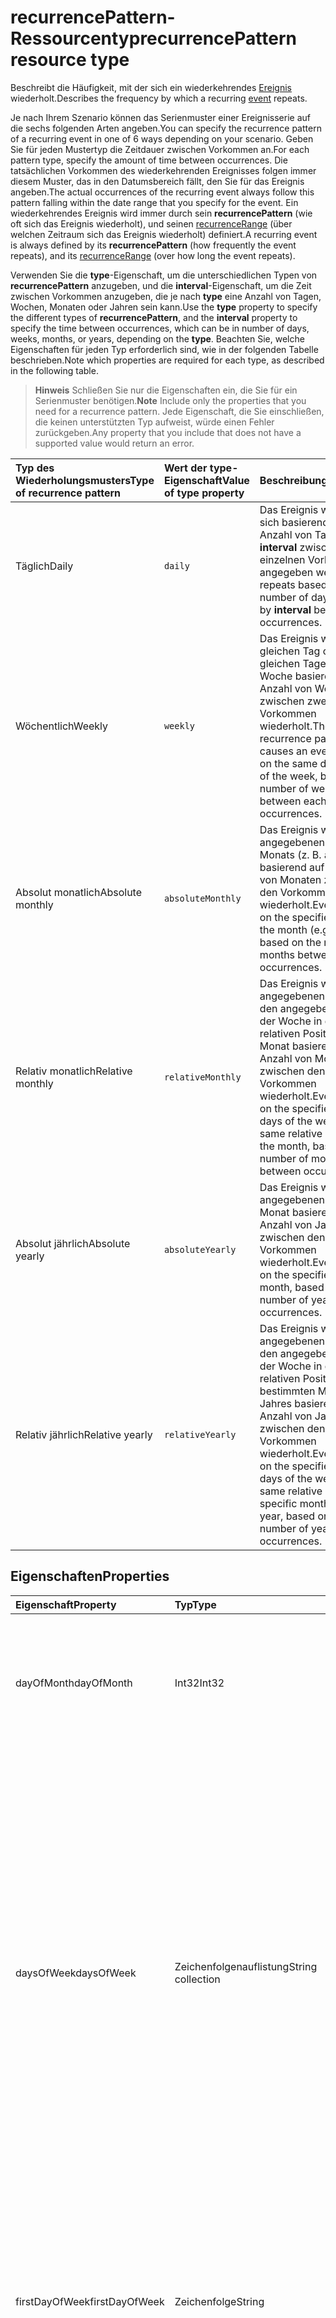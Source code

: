 # <a name="recurrencepattern-resource-type"></a><span data-ttu-id="19b64-101">recurrencePattern-Ressourcentyp</span><span class="sxs-lookup"><span data-stu-id="19b64-101">recurrencePattern resource type</span></span>

<span data-ttu-id="19b64-102">Beschreibt die Häufigkeit, mit der sich ein wiederkehrendes [Ereignis](event.md) wiederholt.</span><span class="sxs-lookup"><span data-stu-id="19b64-102">Describes the frequency by which a recurring [event](event.md) repeats.</span></span> 

<span data-ttu-id="19b64-103">Je nach Ihrem Szenario können das Serienmuster einer Ereignisserie auf die sechs folgenden Arten angeben.</span><span class="sxs-lookup"><span data-stu-id="19b64-103">You can specify the recurrence pattern of a recurring event in one of 6 ways depending on your scenario.</span></span> <span data-ttu-id="19b64-104">Geben Sie für jeden Mustertyp die Zeitdauer zwischen Vorkommen an.</span><span class="sxs-lookup"><span data-stu-id="19b64-104">For each pattern type, specify the amount of time between occurrences.</span></span> <span data-ttu-id="19b64-105">Die tatsächlichen Vorkommen des wiederkehrenden Ereignisses folgen immer diesem Muster, das in den Datumsbereich fällt, den Sie für das Ereignis angeben.</span><span class="sxs-lookup"><span data-stu-id="19b64-105">The actual occurrences of the recurring event always follow this pattern falling within the date range that you specify for the event.</span></span> <span data-ttu-id="19b64-106">Ein wiederkehrendes Ereignis wird immer durch sein **recurrencePattern** (wie oft sich das Ereignis wiederholt), und seinen [recurrenceRange](recurrencerange.md) (über welchen Zeitraum sich das Ereignis wiederholt) definiert.</span><span class="sxs-lookup"><span data-stu-id="19b64-106">A recurring event is always defined by its **recurrencePattern** (how frequently the event repeats), and its [recurrenceRange](recurrencerange.md) (over how long the event repeats).</span></span>

<span data-ttu-id="19b64-107">Verwenden Sie die **type**-Eigenschaft, um die unterschiedlichen Typen von **recurrencePattern** anzugeben, und die **interval**-Eigenschaft, um die Zeit zwischen Vorkommen anzugeben, die je nach **type** eine Anzahl von Tagen, Wochen, Monaten oder Jahren sein kann.</span><span class="sxs-lookup"><span data-stu-id="19b64-107">Use the **type** property to specify the different types of **recurrencePattern**, and the **interval** property to specify the time between occurrences, which can be in number of days, weeks, months, or years, depending on the **type**.</span></span> <span data-ttu-id="19b64-108">Beachten Sie, welche Eigenschaften für jeden Typ erforderlich sind, wie in der folgenden Tabelle beschrieben.</span><span class="sxs-lookup"><span data-stu-id="19b64-108">Note which properties are required for each type, as described in the following table.</span></span>

> <span data-ttu-id="19b64-109">**Hinweis** Schließen Sie nur die Eigenschaften ein, die Sie für ein Serienmuster benötigen.</span><span class="sxs-lookup"><span data-stu-id="19b64-109">**Note** Include only the properties that you need for a recurrence pattern.</span></span> <span data-ttu-id="19b64-110">Jede Eigenschaft, die Sie einschließen, die keinen unterstützten Typ aufweist, würde einen Fehler zurückgeben.</span><span class="sxs-lookup"><span data-stu-id="19b64-110">Any property that you include that does not have a supported value would return an error.</span></span>

| <span data-ttu-id="19b64-111">Typ des Wiederholungsmusters</span><span class="sxs-lookup"><span data-stu-id="19b64-111">Type of recurrence pattern</span></span> | <span data-ttu-id="19b64-112">Wert der type-Eigenschaft</span><span class="sxs-lookup"><span data-stu-id="19b64-112">Value of type property</span></span> | <span data-ttu-id="19b64-113">Beschreibung</span><span class="sxs-lookup"><span data-stu-id="19b64-113">Description</span></span> | <span data-ttu-id="19b64-114">Beispiel</span><span class="sxs-lookup"><span data-stu-id="19b64-114">Example</span></span> | <span data-ttu-id="19b64-115">Erforderliche Eigenschaften</span><span class="sxs-lookup"><span data-stu-id="19b64-115">Required properties</span></span> |
|:---------------|:--------|:--------|:--------|:----------|
| <span data-ttu-id="19b64-116">Täglich</span><span class="sxs-lookup"><span data-stu-id="19b64-116">Daily</span></span> | `daily` | <span data-ttu-id="19b64-117">Das Ereignis wiederholt sich basierend auf der Anzahl von Tagen, die von **interval** zwischen den einzelnen Vorkommen angegeben werden.</span><span class="sxs-lookup"><span data-stu-id="19b64-117">Event repeats based on the number of days specified by **interval** between occurrences.</span></span> | <span data-ttu-id="19b64-118">Ereignis alle 3 Tage wiederholen</span><span class="sxs-lookup"><span data-stu-id="19b64-118">Repeat this event every three days</span></span> | <span data-ttu-id="19b64-119">**type**, **interval**</span><span class="sxs-lookup"><span data-stu-id="19b64-119">**type**, **interval**</span></span> |
| <span data-ttu-id="19b64-120">Wöchentlich</span><span class="sxs-lookup"><span data-stu-id="19b64-120">Weekly</span></span> | `weekly` | <span data-ttu-id="19b64-121">Das Ereignis wird am gleichen Tag oder an den gleichen Tagen einer Woche basierend auf der Anzahl von Wochen zwischen zwei Vorkommen wiederholt.</span><span class="sxs-lookup"><span data-stu-id="19b64-121">The weekly recurrence pattern causes an event to repeat on the same day or days of the week, based on the number of weeks between each set of occurrences.</span></span> | <span data-ttu-id="19b64-122">Ereignis jeden Montag und Dienstag wiederholen</span><span class="sxs-lookup"><span data-stu-id="19b64-122">Repeat this event every other Monday and Tuesday</span></span> | <span data-ttu-id="19b64-123">**type**, **interval**, **daysOfWeek**, **firstDayOfWeek**</span><span class="sxs-lookup"><span data-stu-id="19b64-123">**type**, **interval**, **daysOfWeek**, **firstDayOfWeek**</span></span> |
| <span data-ttu-id="19b64-124">Absolut monatlich</span><span class="sxs-lookup"><span data-stu-id="19b64-124">Absolute monthly</span></span> | `absoluteMonthly` | <span data-ttu-id="19b64-125">Das Ereignis wird an dem angegebenen Tag des Monats (z. B. am 15.) basierend auf der Anzahl von Monaten zwischen den Vorkommen wiederholt.</span><span class="sxs-lookup"><span data-stu-id="19b64-125">Event repeats on the specified day of the month (e.g. the 15th), based on the number of months between occurrences.</span></span> | <span data-ttu-id="19b64-126">Ereignis vierteljährlich (alle 3 Monate) am 15. wiederholen</span><span class="sxs-lookup"><span data-stu-id="19b64-126">Repeat this event quarterly (every 3 months) on the 7th</span></span> | <span data-ttu-id="19b64-127">**type**, **interval**, **dayOfMonth**</span><span class="sxs-lookup"><span data-stu-id="19b64-127">**type**, **interval**, **dayOfMonth**</span></span> |
| <span data-ttu-id="19b64-128">Relativ monatlich</span><span class="sxs-lookup"><span data-stu-id="19b64-128">Relative monthly</span></span> | `relativeMonthly` | <span data-ttu-id="19b64-129">Das Ereignis wird an dem angegebenen Tag oder an den angegebenen Tagen der Woche in derselben relativen Position im Monat basierend auf der Anzahl von Monaten zwischen den Vorkommen wiederholt.</span><span class="sxs-lookup"><span data-stu-id="19b64-129">Event repeats on the specified day or days of the week, in the same relative position in the month, based on the number of months between occurrences.</span></span> | <span data-ttu-id="19b64-130">Ereignis am zweiten Donnerstag oder Freitag alle drei Monate wiederholen</span><span class="sxs-lookup"><span data-stu-id="19b64-130">Repeat event on the second Thursday or Friday every three months.</span></span> | <span data-ttu-id="19b64-131">**type**, **interval**, **daysOfWeek**</span><span class="sxs-lookup"><span data-stu-id="19b64-131">**type**, **interval**, **daysOfWeek**</span></span> |
| <span data-ttu-id="19b64-132">Absolut jährlich</span><span class="sxs-lookup"><span data-stu-id="19b64-132">Absolute yearly</span></span> | `absoluteYearly` | <span data-ttu-id="19b64-133">Das Ereignis wird an dem angegebenen Tag und Monat basierend auf der Anzahl von Jahren zwischen den Vorkommen wiederholt.</span><span class="sxs-lookup"><span data-stu-id="19b64-133">Event repeats on the specified day and month, based on the number of years between occurrences.</span></span> | <span data-ttu-id="19b64-134">Ereignis am 15. März alle 3 Jahre wiederholen</span><span class="sxs-lookup"><span data-stu-id="19b64-134">Repeat event on the 15th of March every 3 years.</span></span> | <span data-ttu-id="19b64-135">**type**, **interval**, **dayOfMonth**, **month**</span><span class="sxs-lookup"><span data-stu-id="19b64-135">**type**, **interval**, **dayOfMonth**, **month**</span></span> |
| <span data-ttu-id="19b64-136">Relativ jährlich</span><span class="sxs-lookup"><span data-stu-id="19b64-136">Relative yearly</span></span> | `relativeYearly` | <span data-ttu-id="19b64-137">Das Ereignis wird an dem angegebenen Tag oder an den angegebenen Tagen der Woche in derselben relativen Position in einem bestimmten Monat des Jahres basierend auf der Anzahl von Jahren zwischen den Vorkommen wiederholt.</span><span class="sxs-lookup"><span data-stu-id="19b64-137">Event repeats on the specified day or days of the week, in the same relative position in a specific month of the year, based on the number of years between occurrences.</span></span> | <span data-ttu-id="19b64-138">Ereignis am zweiten Donnerstag oder Freitag jeden November alle 3 Jahre wiederholen</span><span class="sxs-lookup"><span data-stu-id="19b64-138">Repeat event on the second Thursday or Friday of every November every 3 years.</span></span> | <span data-ttu-id="19b64-139">**type**, **interval**, **daysOfWeek**, **month**</span><span class="sxs-lookup"><span data-stu-id="19b64-139">**type**, **interval**, **daysOfWeek**, **month**</span></span> |


## <a name="properties"></a><span data-ttu-id="19b64-140">Eigenschaften</span><span class="sxs-lookup"><span data-stu-id="19b64-140">Properties</span></span>
| <span data-ttu-id="19b64-141">Eigenschaft</span><span class="sxs-lookup"><span data-stu-id="19b64-141">Property</span></span>     | <span data-ttu-id="19b64-142">Typ</span><span class="sxs-lookup"><span data-stu-id="19b64-142">Type</span></span>   |<span data-ttu-id="19b64-143">Beschreibung</span><span class="sxs-lookup"><span data-stu-id="19b64-143">Description</span></span>|
|:---------------|:--------|:----------|
|<span data-ttu-id="19b64-144">dayOfMonth</span><span class="sxs-lookup"><span data-stu-id="19b64-144">dayOfMonth</span></span>|<span data-ttu-id="19b64-145">Int32</span><span class="sxs-lookup"><span data-stu-id="19b64-145">Int32</span></span>|<span data-ttu-id="19b64-146">Der Tag des Monats, an dem das Ereignis stattfindet.</span><span class="sxs-lookup"><span data-stu-id="19b64-146">The day of the month that the event occurs on.</span></span> <span data-ttu-id="19b64-147">Erforderlich, wenn **type** `absoluteMonthly` oder `absoluteYearly` ist.</span><span class="sxs-lookup"><span data-stu-id="19b64-147">Required if **type** is `absoluteMonthly` or `absoluteYearly`.</span></span> |
|<span data-ttu-id="19b64-148">daysOfWeek</span><span class="sxs-lookup"><span data-stu-id="19b64-148">daysOfWeek</span></span>|<span data-ttu-id="19b64-149">Zeichenfolgenauflistung</span><span class="sxs-lookup"><span data-stu-id="19b64-149">String collection</span></span>|<span data-ttu-id="19b64-150">Eine Auflistung der Tage der Woche, an denen das Ereignis stattfindet.</span><span class="sxs-lookup"><span data-stu-id="19b64-150">A collection of the days of the week that the event occurs on. Possible values are: , , , , , , .</span></span> <span data-ttu-id="19b64-151">Mögliche Werte: `sunday`, `monday`, `tuesday`, `wednesday`, `thursday`, `friday`, `saturday`.</span><span class="sxs-lookup"><span data-stu-id="19b64-151">Possible values are: `sunday`, `monday`, `tuesday`, `wednesday`, `thursday`, `friday`, `saturday`.</span></span> <br><span data-ttu-id="19b64-152">Wenn **type** `relativeMonthly` oder `relativeYearly` ist und **daysOfWeek** mehr als einen Tag angibt, fällt das Ereignis auf den ersten Tag, der dem Muster entspricht.</span><span class="sxs-lookup"><span data-stu-id="19b64-152">If **type** is `relativeMonthly` or `relativeYearly`, and **daysOfWeek** specifies more than one day, the event falls on the first day that satisfies the pattern.</span></span> <br> <span data-ttu-id="19b64-153">Erforderlich, wenn **type** `weekly`, `relativeMonthly` oder `relativeYearly` ist.</span><span class="sxs-lookup"><span data-stu-id="19b64-153">Required if **type** is `weekly`, `relativeMonthly` or `relativeYearly`.</span></span>|
|<span data-ttu-id="19b64-154">firstDayOfWeek</span><span class="sxs-lookup"><span data-stu-id="19b64-154">firstDayOfWeek</span></span>|<span data-ttu-id="19b64-155">Zeichenfolge</span><span class="sxs-lookup"><span data-stu-id="19b64-155">String</span></span>|<span data-ttu-id="19b64-156">Der erste Tag der Woche.</span><span class="sxs-lookup"><span data-stu-id="19b64-156">The first day of the current week (assuming Sunday = day 1):</span></span> <span data-ttu-id="19b64-157">Mögliche Werte: `sunday`, `monday`, `tuesday`, `wednesday`, `thursday`, `friday`, `saturday`.</span><span class="sxs-lookup"><span data-stu-id="19b64-157">Possible values are: `sunday`, `monday`, `tuesday`, `wednesday`, `thursday`, `friday`, `saturday`.</span></span> <span data-ttu-id="19b64-158">Der Standardwert lautet `sunday`.</span><span class="sxs-lookup"><span data-stu-id="19b64-158">Default is `sunday`.</span></span> <span data-ttu-id="19b64-159">Erforderlich, wenn **type** `weekly` ist.</span><span class="sxs-lookup"><span data-stu-id="19b64-159">Required if **type** is `weekly`.</span></span> |
|<span data-ttu-id="19b64-160">Index</span><span class="sxs-lookup"><span data-stu-id="19b64-160">index</span></span>|<span data-ttu-id="19b64-161">Zeichenfolge</span><span class="sxs-lookup"><span data-stu-id="19b64-161">String</span></span>|<span data-ttu-id="19b64-162">Gibt an, in welcher Instanz der zulässigen Tage, die unter **daysOfsWeek** angegeben sind, das Ereignis eintritt, ausgehend von der ersten Instanz des Monats gezählt.</span><span class="sxs-lookup"><span data-stu-id="19b64-162">Specifies on which instance of the allowed days specified in **** the event occurs, counted from the first instance in the month.</span></span> <span data-ttu-id="19b64-163">Mögliche Werte: `first`, `second`, `third`, `fourth`, `last`.</span><span class="sxs-lookup"><span data-stu-id="19b64-163">Possible values are: `first`, `second`, `third`, `fourth`, `last`.</span></span> <span data-ttu-id="19b64-164">Der Standardwert lautet `first`.</span><span class="sxs-lookup"><span data-stu-id="19b64-164">Default is `first`.</span></span> <span data-ttu-id="19b64-165">Optional; wird verwendet, wenn **type** `relativeMonthly` oder `relativeYearly` ist.</span><span class="sxs-lookup"><span data-stu-id="19b64-165">Optional and used if **type** is `relativeMonthly` or `relativeYearly`.</span></span> |
|<span data-ttu-id="19b64-166">Intervall</span><span class="sxs-lookup"><span data-stu-id="19b64-166">interval</span></span>|<span data-ttu-id="19b64-167">Int32</span><span class="sxs-lookup"><span data-stu-id="19b64-167">Int32</span></span>|<span data-ttu-id="19b64-168">Die Anzahl von Einheiten zwischen den Vorkommen, wobei Einheiten je nach **type** in Tagen, Wochen, Monaten oder Jahren angegeben werden können.</span><span class="sxs-lookup"><span data-stu-id="19b64-168">The number of units between occurrences, where units can be in days, weeks, months, or years, depending on the **type**.</span></span> <span data-ttu-id="19b64-169">Erforderlich.</span><span class="sxs-lookup"><span data-stu-id="19b64-169">Required.</span></span> |
|<span data-ttu-id="19b64-170">Monat</span><span class="sxs-lookup"><span data-stu-id="19b64-170">month</span></span>|<span data-ttu-id="19b64-171">Int32</span><span class="sxs-lookup"><span data-stu-id="19b64-171">Int32</span></span>|<span data-ttu-id="19b64-172">Der Monat, in dem das Ereignis stattfindet.</span><span class="sxs-lookup"><span data-stu-id="19b64-172">The month in which the event occurs.</span></span>  <span data-ttu-id="19b64-173">Dies ist eine Zahl zwischen 1 und 12.</span><span class="sxs-lookup"><span data-stu-id="19b64-173">The month that the event occurs on.  This is a number from 1 to 12.</span></span>|
|<span data-ttu-id="19b64-174">Typ</span><span class="sxs-lookup"><span data-stu-id="19b64-174">type</span></span>|<span data-ttu-id="19b64-175">String</span><span class="sxs-lookup"><span data-stu-id="19b64-175">String</span></span>|<span data-ttu-id="19b64-176">Typ des Serienmusters: `daily`, `weekly`, `absoluteMonthly`, `relativeMonthly`, `absoluteYearly`, `relativeYearly`.</span><span class="sxs-lookup"><span data-stu-id="19b64-176">The recurrence pattern type: `daily`, `weekly`, `absoluteMonthly`, `relativeMonthly`, `absoluteYearly`, `relativeYearly`.</span></span> <span data-ttu-id="19b64-177">Erforderlich.</span><span class="sxs-lookup"><span data-stu-id="19b64-177">Required.</span></span>|

## <a name="json-representation"></a><span data-ttu-id="19b64-178">JSON-Darstellung</span><span class="sxs-lookup"><span data-stu-id="19b64-178">JSON representation</span></span>

<span data-ttu-id="19b64-179">Es folgt eine JSON-Darstellung der Ressource.</span><span class="sxs-lookup"><span data-stu-id="19b64-179">Here is a JSON representation of the resource</span></span>

<!-- {
  "blockType": "resource",
  "optionalProperties": [

  ],
  "@odata.type": "microsoft.graph.recurrencepattern"
}-->

```json
{
  "dayOfMonth": 1024,
  "daysOfWeek": ["String"],
  "firstDayOfWeek": "String",
  "index": "String",
  "interval": 1024,
  "month": 1024,
  "type": "String"
}

```

<!-- uuid: 8fcb5dbc-d5aa-4681-8e31-b001d5168d79
2015-10-25 14:57:30 UTC -->
<!-- {
  "type": "#page.annotation",
  "description": "recurrencePattern resource",
  "keywords": "",
  "section": "documentation",
  "tocPath": ""
}-->